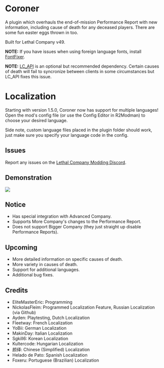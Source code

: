 # Coroner

A plugin which overhauls the end-of-mission Performance Report with new information, including cause of death for any deceased players. There are some fun easter eggs thrown in too.

Built for Lethal Company v49.

**NOTE:** If you have issues when using foreign language fonts, install [FontFixer](https://thunderstore.io/c/lethal-company/p/EliteMasterEric/FontFixer/).

**NOTE:** [LC_API](https://thunderstore.io/c/lethal-company/p/2018/LC_API/) is an optional but recommended dependency. Certain causes of death will fail to syncronize between clients in some circumstances but LC_API fixes this issue.

# Localization

Starting with version 1.5.0, Coroner now has support for multiple languages! Open the mod's config file (or use the Config Editor in R2Modman) to choose your desired language.

Side note, custom language files placed in the plugin folder should work, just make sure you specify your language code in the config.

## Issues
Report any issues on the [Lethal Company Modding Discord](https://discord.com/channels/1168655651455639582/1180049504418930709).

## Demonstration
![](https://raw.githubusercontent.com/EliteMasterEric/Coroner/master/Art/Nutcracker.png)

## Notice
- Has special integration with Advanced Company.
- Supports More Company's changes to the Performance Report.
- Does not support Bigger Company (they just straight up disable Performance Reports).

## Upcoming
- More detailed information on specific causes of death.
- More variety in causes of death.
- Support for additional languages.
- Additional bug fixes.

## Credits
- EliteMasterEric: Programming
- NickolasFleim: Programmed Localization Feature, Russian Localization (via Github)
- Ayden: Playtesting, Dutch Localization
- Fleetway: French Localization
- YoBii: German Localization
- MakinDay: Italian Localization
- Sgkill6: Korean Localization
- Kultercode: Hungarian Localization
- 颜绎: Chinese (Simplified) Localization
- Helado de Pato: Spanish Localization
- Foxeru: Portuguese (Brazilian) Localization

